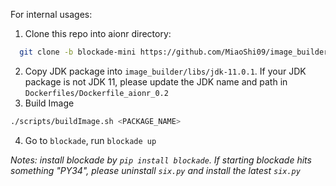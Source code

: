 For internal usages:
1. Clone this repo into aionr directory:
```bash
  git clone -b blockade-mini https://github.com/MiaoShi09/image_builder.git
```
2. Copy JDK package into `image_builder/libs/jdk-11.0.1`. If your JDK package is not JDK 11, please update the JDK name and path in `Dockerfiles/Dockerfile_aionr_0.2`
3. Build Image

```bash
./scripts/buildImage.sh <PACKAGE_NAME>
```

4. Go to `blockade`, run `blockade up`

*Notes: install blockade by `pip install blockade`. If starting blockade hits something "PY34", please uninstall `six.py` and install the latest `six.py`*

